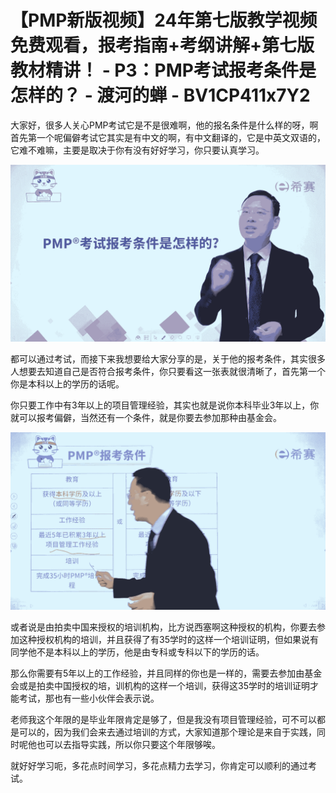 # 【PMP新版视频】24年第七版教学视频免费观看，报考指南+考纲讲解+第七版教材精讲！ - P3：PMP考试报考条件是怎样的？ - 渡河的蝉 - BV1CP411x7Y2

大家好，很多人关心PMP考试它是不是很难啊，他的报名条件是什么样的呀，啊首先第一个呢偏僻考试它其实是有中文的啊，有中文翻译的，它是中英文双语的，它难不难嘛，主要是取决于你有没有好好学习，你只要认真学习。



![](img/f635f1bb7123558a70f430433251c8ca_1.png)

都可以通过考试，而接下来我想要给大家分享的是，关于他的报考条件，其实很多人想要去知道自己是否符合报考条件，你只要看这一张表就很清晰了，首先第一个你是本科以上的学历的话呢。

你只要工作中有3年以上的项目管理经验，其实也就是说你本科毕业3年以上，你就可以报考偏僻，当然还有一个条件，就是你要去参加那种由基金会。



![](img/f635f1bb7123558a70f430433251c8ca_3.png)

或者说是由拍卖中国来授权的培训机构，比方说西塞啊这种授权的机构，你要去参加这种授权机构的培训，并且获得了有35学时的这样一个培训证明，但如果说有同学他不是本科以上的学历，他是由专科或专科以下的学历的话。

那么你需要有5年以上的工作经验，并且同样的你也是一样的，需要去参加由基金会或是拍卖中国授权的培，训机构的这样一个培训，获得这35学时的培训证明才能考试，那也有一些小伙伴会表示说。

老师我这个年限的是毕业年限肯定是够了，但是我没有项目管理经验，可不可以都是可以的，因为我们会来去通过培训的方式，大家知道那个理论是来自于实践，同时呢他也可以去指导实践，所以你只要这个年限够唉。

就好好学习呃，多花点时间学习，多花点精力去学习，你肯定可以顺利的通过考试。